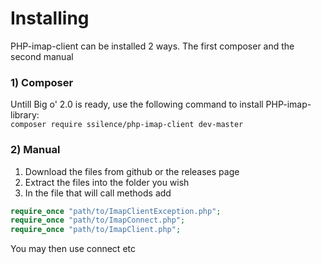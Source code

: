 # Installing
PHP-imap-client can be installed 2 ways. The first composer and the second manual
### 1) Composer
Untill Big o' 2.0 is ready, use the following command to install PHP-imap-library:    
`composer require ssilence/php-imap-client dev-master`
### 2) Manual
1) Download the files from github or the releases page    
2) Extract the files into the folder you wish    
3) In the file that will call methods add    
```php
require_once "path/to/ImapClientException.php";
require_once "path/to/ImapConnect.php";
require_once "path/to/ImapClient.php";
```
You may then use connect etc
